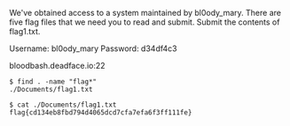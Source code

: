 We've obtained access to a system maintained by bl0ody_mary. There are five flag files that we need you to read and submit. Submit the contents of flag1.txt.

Username: bl0ody_mary
Password: d34df4c3

bloodbash.deadface.io:22

```
$ find . -name "flag*"
./Documents/flag1.txt

$ cat ./Documents/flag1.txt
flag{cd134eb8fbd794d4065dcd7cfa7efa6f3ff111fe}
```